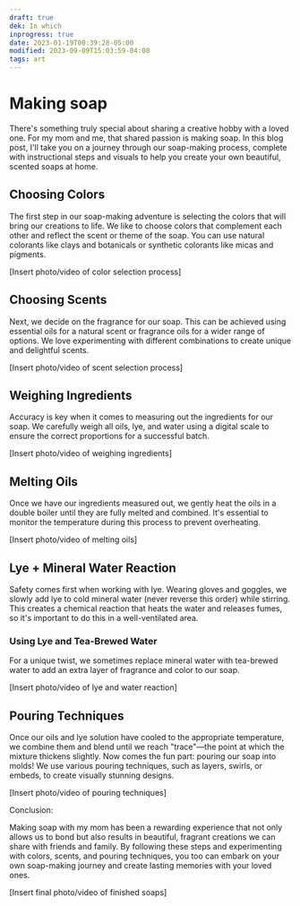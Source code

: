 ```yaml
---
draft: true
dek: In which
inprogress: true
date: 2023-01-19T00:39:28-05:00
modified: 2023-09-09T15:03:59-04:00
tags: art
---
```


# Making soap

There's something truly special about sharing a creative hobby with a loved one. For my mom and me, that shared passion is making soap. In this blog post, I'll take you on a journey through our soap-making process, complete with instructional steps and visuals to help you create your own beautiful, scented soaps at home.

## Choosing Colors

The first step in our soap-making adventure is selecting the colors that will bring our creations to life. We like to choose colors that complement each other and reflect the scent or theme of the soap. You can use natural colorants like clays and botanicals or synthetic colorants like micas and pigments.

[Insert photo/video of color selection process]

## Choosing Scents

Next, we decide on the fragrance for our soap. This can be achieved using essential oils for a natural scent or fragrance oils for a wider range of options. We love experimenting with different combinations to create unique and delightful scents.

[Insert photo/video of scent selection process]

## Weighing Ingredients

Accuracy is key when it comes to measuring out the ingredients for our soap. We carefully weigh all oils, lye, and water using a digital scale to ensure the correct proportions for a successful batch.

[Insert photo/video of weighing ingredients]

## Melting Oils

Once we have our ingredients measured out, we gently heat the oils in a double boiler until they are fully melted and combined. It's essential to monitor the temperature during this process to prevent overheating.

[Insert photo/video of melting oils]

## Lye + Mineral Water Reaction

Safety comes first when working with lye. Wearing gloves and goggles, we slowly add lye to cold mineral water (never reverse this order) while stirring. This creates a chemical reaction that heats the water and releases fumes, so it's important to do this in a well-ventilated area.

### Using Lye and Tea-Brewed Water

For a unique twist, we sometimes replace mineral water with tea-brewed water to add an extra layer of fragrance and color to our soap.

[Insert photo/video of lye and water reaction]

## Pouring Techniques

Once our oils and lye solution have cooled to the appropriate temperature, we combine them and blend until we reach "trace"—the point at which the mixture thickens slightly. Now comes the fun part: pouring our soap into molds! We use various pouring techniques, such as layers, swirls, or embeds, to create visually stunning designs.

[Insert photo/video of pouring techniques]

Conclusion:

Making soap with my mom has been a rewarding experience that not only allows us to bond but also results in beautiful, fragrant creations we can share with friends and family. By following these steps and experimenting with colors, scents, and pouring techniques, you too can embark on your own soap-making journey and create lasting memories with your loved ones.

[Insert final photo/video of finished soaps]
